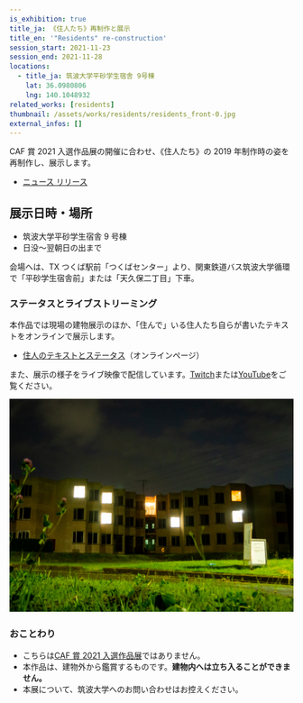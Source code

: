 ```yaml
---
is_exhibition: true
title_ja: 《住人たち》再制作と展示
title_en: '"Residents" re-construction'
session_start: 2021-11-23
session_end: 2021-11-28
locations:
  - title_ja: 筑波大学平砂学生宿舎 9号棟
    lat: 36.0980806
    lng: 140.1048932
related_works: [residents]
thumbnail: /assets/works/residents/residents_front-0.jpg
external_infos: []
---
```


CAF 賞 2021 入選作品展の開催に合わせ、《住人たち》の 2019 年制作時の姿を再制作し、展示します。

- [ニュース リリース](/pages/news/211101_caf21)

## 展示日時・場所

- 筑波大学平砂学生宿舎 9 号棟
- 日没〜翌朝日の出まで

会場へは、TX つくば駅前「つくばセンター」より、関東鉄道バス筑波大学循環で「平砂学生宿舎前」または「天久保二丁目」下車。

### ステータスとライブストリーミング

本作品では現場の建物展示のほか、「住んで」いる住人たち自らが書いたテキストをオンラインで展示します。

- [住人のテキストとステータス](https://residents.nandenjin.com/ns/reconstruction)（オンラインページ）

また、展示の様子をライブ映像で配信しています。[Twitch](https://www.twitch.tv/nandenjin)または[YouTube](https://www.youtube.com/KazumiInada)をご覧ください。

[![](/assets/works/residents/residents_front-1.jpg)](https://www.youtube.com/watch?v=K2L6Ub4uhDU)

### おことわり

- こちらは[CAF 賞 2021 入選作品展](/pages/events/caf21.md)ではありません。
- 本作品は、建物外から鑑賞するものです。**建物内へは立ち入ることができません。**
- 本展について、筑波大学へのお問い合わせはお控えください。
